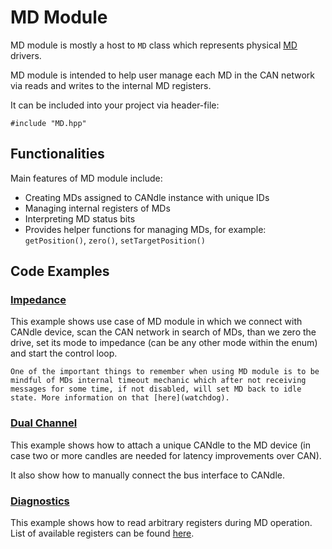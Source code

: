 # MD Module

MD module is mostly a host to `MD` class which represents physical [MD](../../MD/intro) drivers.

MD module is intended to help user manage each MD in the CAN network via reads and writes to the
internal MD registers.

It can be included into your project via header-file:

```
#include "MD.hpp"
```

## Functionalities

Main features of MD module include:

- Creating MDs assigned to CANdle instance with unique IDs
- Managing internal registers of MDs
- Interpreting MD status bits
- Provides helper functions for managing MDs, for example: `getPosition()`, `zero()`,
  `setTargetPosition()`

## Code Examples

### [Impedance](https://github.com/mabrobotics/CANdle-SDK/blob/main/examples/cpp/md_example_impedance.cpp)

This example shows use case of MD module in which we connect with CANdle device, scan the CAN
network in search of MDs, than we zero the drive, set its mode to impedance (can be any other mode
within the enum) and start the control loop.

```{note}
One of the important things to remember when using MD module is to be mindful of MDs internal timeout mechanic which after not receiving messages for some time, if not disabled, will set MD back to idle state. More information on that [here](watchdog).
```

### [Dual Channel](https://github.com/mabrobotics/CANdle-SDK/blob/main/examples/cpp/md_example_dual_chanel.cpp)

This example shows how to attach a unique CANdle to the MD device (in case two or more candles are
needed for latency improvements over CAN).

It also show how to manually connect the bus interface to CANdle.

### [Diagnostics](https://github.com/mabrobotics/CANdle-SDK/blob/main/examples/cpp/md_example_diagnostics.cpp)

This example shows how to read arbitrary registers during MD operation. List of available registers
can be found [here](registers).
